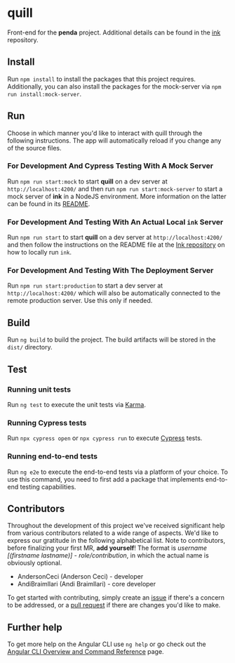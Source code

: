 # quill

Front-end for the **penda** project. Additional details can be found in
the [ink](https://github.com/OpenCovenant/ink) repository.

## Install

Run `npm install` to install the packages that this project requires. Additionally, you can also install the packages
for the mock-server via `npm run install:mock-server`.

## Run

Choose in which manner you'd like to interact with quill through the following instructions. The app will automatically
reload if you change any of the source files.

### For Development And Cypress Testing With A Mock Server

Run `npm run start:mock` to start **quill** on a dev server at `http://localhost:4200/` and then
run `npm run start:mock-server` to start a mock server of **ink** in a NodeJS environment. More information on the
latter can be found in its [README](mock-server/README.md).

### For Development And Testing With An Actual Local `ink` Server

Run `npm run start` to start **quill** on a dev server at `http://localhost:4200/` and then follow the instructions on
the README file at the [Ink repository](https://github.com/OpenCovenant/ink) on how to locally run `ink`.

### For Development And Testing With The Deployment Server

Run `npm run start:production` to start a dev server at `http://localhost:4200/` which will also be automatically
connected to the remote production server. Use this only if needed.

## Build

Run `ng build` to build the project. The build artifacts will be stored in the `dist/` directory.

## Test

### Running unit tests

Run `ng test` to execute the unit tests via [Karma](https://karma-runner.github.io).

### Running Cypress tests

Run `npx cypress open` or `npx cypress run` to execute [Cypress](https://github.com/cypress-io/cypress) tests.

### Running end-to-end tests

Run `ng e2e` to execute the end-to-end tests via a platform of your choice. To use this command, you need to first add a
package that implements end-to-end testing capabilities.

## Contributors

Throughout the development of this project we've received significant help from various contributors related to a wide
range of aspects. We'd like to express our gratitude in the following alphabetical list. Note to contributors, before
finalizing your first MR, **add yourself**! The format is _username [(firstname lastname)] - role/contribution_, in
which the actual name is obviously optional.

- AndersonCeci (Anderson Ceci) - developer
- AndiBraimllari (Andi Braimllari) - core developer

To get started with contributing, simply create an [issue](https://github.com/OpenCovenant/quill/issues) if there's a
concern to be addressed, or a [pull request](https://github.com/OpenCovenant/quill/pulls) if there are changes you'd
like to make.

## Further help

To get more help on the Angular CLI use `ng help` or go check out
the [Angular CLI Overview and Command Reference](https://angular.io/cli) page.
